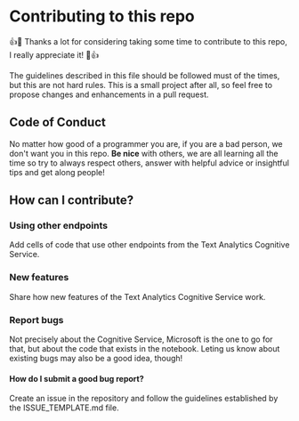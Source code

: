 # Contributing to this repo
:+1::tada: Thanks a lot for considering taking some time to contribute to this repo, I really appreciate it! :tada::+1:

The guidelines described in this file should be followed must of the times, but this are not hard rules. This is a
small project after all, so feel free to propose changes and enhancements in a pull request.

## Code of Conduct
No matter how good of a programmer you are, if you are a bad person, we don't want you in this repo. __Be nice__ with others,
we are all learning all the time so try to always respect others, answer with helpful advice or insightful tips and get along people!


## How can I contribute?

### Using other endpoints

Add cells of code that use other endpoints from the Text Analytics Cognitive Service.

### New features

Share how new features of the Text Analytics Cognitive Service work.

### Report bugs

Not precisely about the Cognitive Service, Microsoft is the one to go for that, but about the code that exists in the notebook.
Leting us know about existing bugs may also be a good idea, though!

#### How do I submit a good bug report?

Create an issue in the repository and follow the guidelines established by the ISSUE_TEMPLATE.md file.

